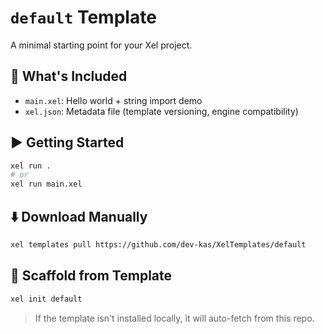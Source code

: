 # `default` Template

A minimal starting point for your Xel project.

## 🧪 What's Included

- `main.xel`: Hello world + string import demo
- `xel.json`: Metadata file (template versioning, engine compatibility)

## ▶️ Getting Started

```sh
xel run .
# or
xel run main.xel
````

## ⬇️ Download Manually

```sh
xel templates pull https://github.com/dev-kas/XelTemplates/default
```

## 🚀 Scaffold from Template

```sh
xel init default
```

> If the template isn't installed locally, it will auto-fetch from this repo.

